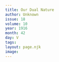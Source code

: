 ```yaml
---
title: Our Dual Nature
author: Unknown
issue: 18
volume: 10
year: 1916
month: 42
day: V
tags:
layout: page.njk
image:
---
```






